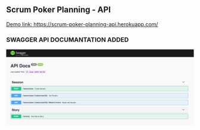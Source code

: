 ## Scrum Poker Planning - API

[Demo link:   https://scrum-poker-planning-api.herokuapp.com/ ](  https://scrum-poker-planning-api.herokuapp.com/)

### SWAGGER API DOCUMANTATION ADDED

<img src="https://github.com/ramazanarslan/scrum-poker-planning-api/blob/master/ss.png" data-canonical-src="https://github.com/ramazanarslan/scrum-poker-planning-api/blob/master/ss.png" width="900"  />

